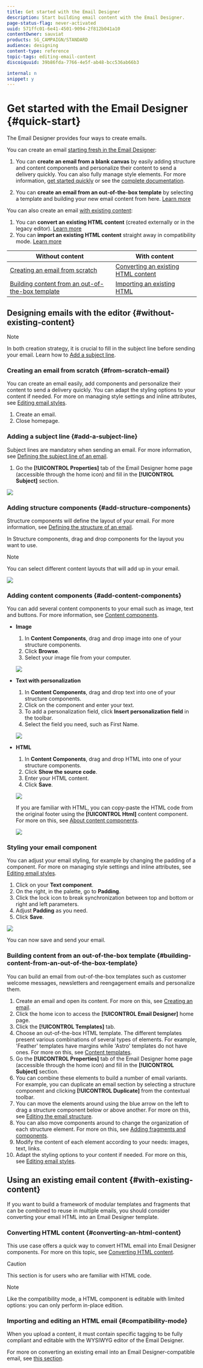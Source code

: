 ```yaml
---
title: Get started with the Email Designer
description: Start building email content with the Email Designer.
page-status-flag: never-activated
uuid: 571ffc01-6e41-4501-9094-2f812b041a10
contentOwner: sauviat
products: SG_CAMPAIGN/STANDARD
audience: designing
content-type: reference
topic-tags: editing-email-content
discoiquuid: 39b86fda-7766-4e5f-ab48-bcc536ab66b3

internal: n
snippet: y
---
```

# Get started with the Email Designer {#quick-start}

The Email Designer provides four ways to create emails.

You can create an email [starting fresh in the Email Designer](#without-existing-content):

1. You can **create an email from a blank canvas** by easily adding structure and content components and personalize their content to send a delivery quickly. You can also fully manage style elements. For more information, [get started quickly](#from-scratch-email) or see the [complete documentation](../../designing/using/designing-from-scratch.md#designing-an-email-content-from-scratch).

1. You can **create an email from an out-of-the-box template** by selecting a template and building your new email content from here. [Learn more](#building-content-from-an-out-of-the-box-template)

You can also create an email [with existing content](#with-existing-content):

1. You can **convert an existing HTML content** (created externally or in the legacy editor). [Learn more](#converting-an-html-content)
1. You can **import an existing HTML content** straight away in compatibility mode. [Learn more](#compatibility-mode)

| Without content   | With content   |
|---|---|
| [Creating an email from scratch](#from-scratch-email)  | [Converting an existing HTML content](#converting-an-html-content)  |
| [Building content from an out-of-the-box template](#building-content-from-an-out-of-the-box-template)  | [Importing an existing HTML](#compatibility-mode) |

## Designing emails with the editor {#without-existing-content}

>[!NOTE]
>
>In both creation strategy, it is crucial to fill in the subject line before sending your email. Learn how to [Add a subject line](#add-a-subject-line).

### Creating an email from scratch {#from-scratch-email}

You can create an email easily, add components and personalize their content to send a delivery quickly. You can adapt the styling options to your content if needed. For more on managing style settings and inline attributes, see [Editing email styles](../../designing/using/styles.md).

1. Create an email.
1. Close homepage.

### Adding a subject line {#add-a-subject-line}

Subject lines are mandatory when sending an email. For more information, see [Defining the subject line of an email](../../designing/using/subject-line.md).

1. Go the **[!UICONTROL Properties]** tab of the Email Designer home page (accessible through the home icon) and fill in the **[!UICONTROL Subject]** section.

![](assets/subject-line-quick-start.png)

### Adding structure components {#add-structure-components}

Structure components will define the layout of your email. For more information, see [Defining the structure of an email](../../designing/using/designing-from-scratch.md#defining-the-email-structure).

In Structure components, drag and drop components for the layout you want to use.

>[!NOTE]
>
>You can select different content layouts that will add up in your email.

![](assets/structure-components-quick-start.png)

### Adding content components {#add-content-components}

You can add several content components to your email such as image, text and buttons. For more information, see [Content components](../../designing/using/designing-from-scratch.md#about-content-components).

* **Image**

    1. In **Content Components**, drag and drop image into one of your structure components.
    1. Click **Browse**.
    1. Select your image file from your computer.

    ![](assets/browse-image-quick-start.png)

* **Text with personalization**

    1. In **Content Components**, drag and drop text into one of your structure components.
    1. Click on the component and enter your text. 
    1. To add a personalization field, click **Insert personalization field** in the toolbar.
    1. Select the field you need, such as First Name.

    ![](assets/edit-text-quick-start.png)

* **HTML**

    1. In **Content Components**, drag and drop HTML into one of your structure components.
    1. Click **Show the source code**.
    1. Enter your HTML content.
    1. Click **Save**.

    ![](assets/html-component-source-code.png)

    If you are familiar with HTML, you can copy-paste the HTML code from the original footer using the **[!UICONTROL Html]** content component. For more on this, see [About content components](../../designing/using/designing-from-scratch.md#about-content-components).

    ![](assets/des_loading_compatible_fragment_9.png)

### Styling your email component

You can adjust your email styling, for example by changing the padding of a component. For more on managing style settings and inline attributes, see [Editing email styles](../../designing/using/styles.md). 

1. Click on your **Text component**. 
1. On the right, in the palette, go to **Padding**.
1. Click the lock icon to break synchronization between top and bottom or right and left parameters. 
1. Adjust **Padding** as you need. 
1. Click **Save**. 

![](assets/padding-quick-start.png)

You can now save and send your email.

### Building content from an out-of-the-box template {#building-content-from-an-out-of-the-box-template}

You can build an email from out-of-the-box templates such as customer welcome messages, newsletters and reengagement emails and personalize them.

1. Create an email and open its content. For more on this, see [Creating an email](../../channels/using/creating-an-email.md).
1. Click the home icon to access the **[!UICONTROL Email Designer]** home page.
1. Click the **[!UICONTROL Templates]** tab.
1. Choose an out-of-the-box HTML template.
    The different templates present various combinations of several types of elements. For example, 'Feather' templates have margins while 'Astro' templates do not have ones. For more on this, see [Content templates](../../designing/using/using-reusable-content.md#content-templates).
1. Go the **[!UICONTROL Properties]** tab of the Email Designer home page (accessible through the home icon) and fill in the **[!UICONTROL Subject]** section.
1. You can combine these elements to build a number of email variants. For example, you can duplicate an email section by selecting a structure component and clicking **[!UICONTROL Duplicate]** from the contextual toolbar.
1. You can move the elements around using the blue arrow on the left to drag a structure component below or above another. For more on this, see [Editing the email structure](../../designing/using/designing-from-scratch.md#defining-the-email-structure).
1. You can also move components around to change the organization of each structure element. For more on this, see [Adding fragments and components](../../designing/using/designing-from-scratch.md#defining-the-email-structure).
1. Modify the content of each element according to your needs: images, text, links.
1. Adapt the styling options to your content if needed. For more on this, see [Editing email styles](../../designing/using/styles.md).

## Using an existing email content {#with-existing-content}

If you want to build a framework of modular templates and fragments that can be combined to reuse in multiple emails, you should consider converting your email HTML into an Email Designer template.

### Converting HTML content {#converting-an-html-content}

This use case offers a quick way to convert HTML email into Email Designer components. For more on this topic, see [Converting HTML content](../../designing/using/using-existing-content.md#converting-an-html-content).

>[!CAUTION]
>
>This section is for users who are familiar with HTML code.

>[!NOTE]
>
>Like the compatibility mode, a HTML component is editable with limited options: you can only perform in-place edition.


### Importing and editing an HTML email {#compatibility-mode}

When you upload a content, it must contain specific tagging to be fully compliant and editable with the WYSIWYG editor of the Email Designer.

For more on converting an existing email into an Email Designer-compatible email, see [this section](../../designing/using/using-existing-content.md#compatibility-mode).
